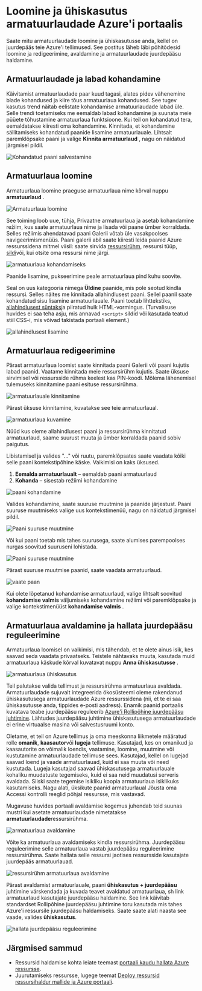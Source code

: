 <properties
   pageTitle="Azure'i portaali armatuurlaudade | Microsoft Azure'i"
   description="Selles artiklis selgitatakse, kuidas luua ja redigeerida armatuurlaudade Azure'i portaalis."
   services="azure-portal"
   documentationCenter=""
   authors="sewatson"
   manager="timlt"
   editor="tysonn"/>

<tags
   ms.service="multiple"
   ms.devlang="NA"
   ms.topic="article"
   ms.tgt_pltfrm="NA"
   ms.workload="na"
   ms.date="09/06/2016"
   ms.author="sewatson"/>

# <a name="creating-and-sharing-dashboards-in-the-azure-portal"></a>Loomine ja ühiskasutus armatuurlaudade Azure'i portaalis

Saate mitu armatuurlaudade loomine ja ühiskasutusse anda, kellel on juurdepääs teie Azure'i tellimused.  See postitus läheb läbi põhitõdesid loomine ja redigeerimine, avaldamine ja armatuurlaudade juurdepääsu haldamine.

## <a name="customizing-dashboards-versus-blades"></a>Armatuurlaudade ja labad kohandamine

Käivitamist armatuurlaudade paar kuud tagasi, alates pidev vähenemine blade kohandused ja kiire tõus armatuurlaua kohandused. See tugev kasutus trend näitab eelistate kohandamise armatuurlaudade labad üle. Selle trendi toetamiseks me eemaldab labad kohandamine ja suunata meie püüete tõhustamine armatuurlaua funktsioone. Kui teil on kohandatud tera, eemaldatakse kiiresti oma kohandamine. Kinnitada, et kohandamine säilitamiseks kohandatud paanide lisamine armatuurlauale. Lihtsalt paremklõpsake paani ja valige **Kinnita armatuurlaud** , nagu on näidatud järgmisel pildil.

![Kohandatud paani salvestamine](./media/azure-portal-dashboards/save-customization.png)

## <a name="create-a-dashboard"></a>Armatuurlaua loomine

Armatuurlaua loomine praeguse armatuurlaua nime kõrval nuppu **armatuurlaud** .  

![Armatuurlaua loomine](./media/azure-portal-dashboards/new-dashboard.png)

See toiming loob uue, tühja, Privaatne armatuurlaua ja asetab kohandamine režiim, kus saate armatuurlaua nime ja lisada või paane ümber korraldada.  Selles režiimis ahendatavad paani Galerii võtab üle vasakpoolses navigeerimismenüüs.  Paani galerii abil saate kiiresti leida paanid Azure ressurssidena mitmel viisil: saate sirvida [ressursirühm](../azure-resource-manager/resource-group-overview.md#resource-groups), ressursi tüüp, [sildi](../resource-group-using-tags.md)või, kui otsite oma ressursi nime järgi.  

![armatuurlaua kohandamiseks](./media/azure-portal-dashboards/customize-dashboard.png)

Paanide lisamine, pukseerimine peale armatuurlaua pind kuhu soovite.

Seal on uus kategooria nimega **Üldine** paanide, mis pole seotud kindla ressursi.  Selles näites me kinnitada allahindlusest paani.  Sellel paanil saate kohandatud sisu lisamine armatuurlauale.  Paani toetab lihttekstiks, [allahindlusest süntaks](https://daringfireball.net/projects/markdown/syntax)ja piiratud hulk HTML-vormingus.  (Turvalisuse huvides ei saa teha asju, mis annavad `<script>` sildid või kasutada teatud stiil CSS-i, mis võivad takistada portaali element.) 

![allahindlusest lisamine](./media/azure-portal-dashboards/add-markdown.png)

## <a name="edit-a-dashboard"></a>Armatuurlaua redigeerimine

Pärast armatuurlaua loomist saate kinnitada paani Galerii või paani kujutis labad paanid. Vaatame kinnitada meie ressursirühm kujutis. Saate üksuse sirvimisel või ressursside rühma keelest kas PIN-koodi. Mõlema lähenemisel tulemuseks kinnitamine paani esituse ressursirühma.

![armatuurlauale kinnitamine](./media/azure-portal-dashboards/pin-to-dashboard.png)

Pärast üksuse kinnitamine, kuvatakse see teie armatuurlaual.

![armatuurlaua kuvamine](./media/azure-portal-dashboards/view-dashboard.png)

Nüüd kus oleme allahindlusest paani ja ressursirühma kinnitatud armatuurlaud, saame suurust muuta ja ümber korraldada paanid sobiv paigutus.

Libistamisel ja valides "..." või ruutu, paremklõpsates saate vaadata kõiki selle paani kontekstipõhine käske. Vaikimisi on kaks üksused.

1. **Eemalda armatuurlaualt** – eemaldab paani armatuurlaud
2.  **Kohanda** – sisestab režiimi kohandamine

![paani kohandamine](./media/azure-portal-dashboards/customize-tile.png)

Valides kohandamine, saate suuruse muutmine ja paanide järjestust. Paani suuruse muutmiseks valige uus kontekstimenüü, nagu on näidatud järgmisel pildil.

![Paani suuruse muutmine](./media/azure-portal-dashboards/resize-tile.png)

Või kui paani toetab mis tahes suurusega, saate alumises parempoolses nurgas soovitud suuruseni lohistada.

![Paani suuruse muutmine](./media/azure-portal-dashboards/resize-corner.png)

Pärast suuruse muutmise paanid, saate vaadata armatuurlaud.

![vaate paan](./media/azure-portal-dashboards/view-tile.png)

Kui olete lõpetanud kohandamise armatuurlaud, valige lihtsalt soovitud **kohandamise valmis** väljumiseks kohandamine režiimi või paremklõpsake ja valige kontekstimenüüst **kohandamise valmis** .

## <a name="publish-a-dashboard-and-manage-access-control"></a>Armatuurlaua avaldamine ja hallata juurdepääsu reguleerimine

Armatuurlaua loomisel on vaikimisi, mis tähendab, et te olete ainus isik, kes saavad seda vaadata privaatseks.  Teistele nähtavaks muuta, kasutada muid armatuurlaua käskude kõrval kuvatavat nuppu **Anna ühiskasutusse** .

![armatuurlaua ühiskasutus](./media/azure-portal-dashboards/share-dashboard.png)

Teil palutakse valida tellimust ja ressursirühma armatuurlaua avaldada. Armatuurlaudade sujuvalt integreerida ökosüsteemi oleme rakendanud ühiskasutusega armatuurlaudade Azure ressurssidena (nii, et te ei saa ühiskasutusse anda, tippides e-posti aadress).  Enamik paanid portaalis kuvatava teabe juurdepääsu reguleerib [Azure'i Rollipõhine juurdepääsu juhtimine](../active-directory/role-based-access-control-configure.md ). Lähtudes juurdepääsu juhtimine ühiskasutusega armatuurlaudade ei erine virtuaalse masina või salvestusruumi konto.  

Oletame, et teil on Azure tellimus ja oma meeskonna liikmetele määratud rolle **omanik**, **kaasautor**või **lugeja** tellimuse.  Kasutajad, kes on omanikud ja kaasautorite on võimalik loendis, vaatamine, loomine, muutmine või kustutamine armatuurlaudade tellimuse sees.  Kasutajad, kellel on lugejad saavad loend ja vaade armatuurlauad, kuid ei saa muuta või need kustutada.  Lugeja kasutajad saavad ühiskasutusega armatuurlauale kohaliku muudatuste tegemiseks, kuid ei saa neid muudatusi serveris avaldada.  Siiski saate tegemise isikliku koopia armatuurlaua isiklikuks kasutamiseks.  Nagu alati, üksikute paanid armatuurlaual Jõusta oma Accessi kontrolli reeglid põhjal ressursse, mis vastavad.  

Mugavuse huvides portaali avaldamise kogemus juhendab teid suunas mustri kui asetate armatuurlaudade nimetatakse **armatuurlaudade**ressursirühma.  

![armatuurlaua avaldamine](./media/azure-portal-dashboards/publish-dashboard.png)

Võite ka armatuurlaua avaldamiseks kindla ressursirühma.  Juurdepääsu reguleerimine selle armatuurlaua vastab juurdepääsu reguleerimine ressursirühma.  Saate hallata selle ressursi jaotises ressursside kasutajate juurdepääs armatuurlauad.

![ressursirühm armatuurlaua avaldamine](./media/azure-portal-dashboards/publish-to-resource-group.png)

Pärast avaldamist armatuurlauale, paani **ühiskasutus + juurdepääsu** juhtimine värskendada ja kuvada teavet avaldatud armatuurlaua, sh link armatuurlaud kasutajate juurdepääsu haldamine.  See link käivitab standardset Rollipõhine juurdepääsu juhtimine toru kasutada mis tahes Azure'i ressursile juurdepääsu haldamiseks.  Saate saate alati naasta see vaade, valides **ühiskasutus**.

![hallata juurdepääsu reguleerimine](./media/azure-portal-dashboards/manage-access.png)

## <a name="next-steps"></a>Järgmised sammud

- Ressursid haldamise kohta leiate teemast [portaali kaudu hallata Azure ressursse](resource-group-portal.md).
- Juurutamiseks ressursse, lugege teemat [Deploy ressursid ressursihaldur mallide ja Azure portaali](../resource-group-template-deploy-portal.md).